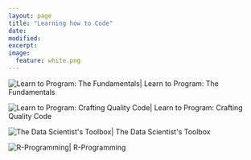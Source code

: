```yaml
---
layout: page
title: "Learning how to Code"
date: 
modified:
excerpt:
image:
  feature: white.png
---
```


![Learn to Program: The Fundamentals](http://jadeproulx.com/images/learning-code-fundamentals.png)| Learn to Program: The Fundamentals


![Learn to Program: Crafting Quality Code](http://jadeproulx.com/images/learning-craft-code.png)| Learn to Program: Crafting Quality Code

![The Data Scientist's Toolbox](http://jadeproulx.com/images/data-scientist-toolbox.jpg)| The Data Scientist's Toolbox

![R-Programming](http://jadeproulx.com/images/r-programming.jpg)| R-Programming


